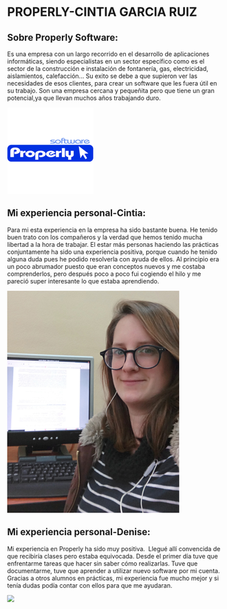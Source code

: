 # PROPERLY-CINTIA GARCIA RUIZ

## Sobre Properly Software:

Es una empresa con un largo recorrido en el desarrollo de aplicaciones informáticas, siendo especialistas en un sector específico como es  el sector de la construcción e instalación de fontanería, gas, electricidad, aislamientos, calefacción...
Su exito se debe a que supieron ver las necesidades de esos clientes, para crear un software que les fuera útil en su trabajo. Son una empresa cercana y pequeñita pero que tiene un gran potencial,ya que llevan muchos años trabajando duro.

<img src="IMG/properly.png" width="200px">

## Mi experiencia personal-Cintia:

Para mi esta experiencia en la empresa ha sido bastante buena. He tenido buen trato con los compañeros y la verdad que hemos tenido mucha libertad a la hora de trabajar. El estar más personas haciendo las prácticas conjuntamente ha sido una experiencia positiva, porque cuando he tenido alguna duda pues he podido resolverla con ayuda de ellos. Al principio era un poco abrumador puesto que eran conceptos nuevos y me costaba comprenderlos, pero después poco a poco fui cogiendo el hilo y me pareció super interesante lo que estaba aprendiendo.

<img src="IMG/IMG_20180314_103638.jpg" width="400px">

## Mi experiencia personal-Denise:
Mi experiencia en Properly ha sido muy positiva.  Llegué allí convencida de que recibiría clases pero estaba equivocada. 
Desde el primer día tuve que enfrentarme tareas que hacer sin saber cómo realizarlas.
Tuve que documentarme, tuve que aprender a utilizar nuevo software por mi cuenta.
Gracias a otros alumnos en prácticas, mi experiencia fue mucho mejor y si tenía dudas podía contar con ellos para que me ayudaran.

<img src="IMG/WhatsApp Image 2018-06-03 at 19.35.53.jpeg" width="400px">
